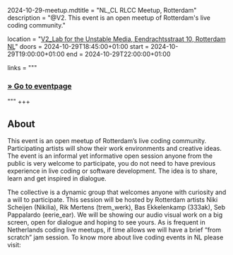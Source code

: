 2024-10-29-meetup.mdtitle       = "NL_CL RLCC Meetup, Rotterdam"
description = "@V2. This event is an open meetup of Rotterdam's live coding community."

location    = "[V2_Lab for the Unstable Media, Eendrachtsstraat 10, Rotterdam NL](https://www.openstreetmap.org/node/6766334767)"
doors       = 2024-10-29T18:45:00+01:00
start       = 2024-10-29T19:00:00+01:00
end         = 2024-10-29T22:00:00+01:00

links = """
  ### [» Go to eventpage ](https://v2.nl/events/rotterdam-live-coders-community-meetup-4)
"""
+++

## About

This event is an open meetup of Rotterdam’s live coding community. Participating artists will show their work environments and creative ideas. The event is an informal yet informative open session anyone from the public is very welcome to participate, you do not need to have previous experience in live coding or software development. The idea is to share, learn and get inspired in dialogue.

The collective is a dynamic group that welcomes anyone with curiosity and a will to participate. This session will be hosted by Rotterdam artists Niki Scheijen (Nikilia), Rik Mertens (trem_werk), Bas Ekkelenkamp (333ak), Seb Pappalardo (eerie_ear). We will be showing our audio visual work on a big screen, open for dialogue and hoping to see yours. As is frequent in Netherlands coding live meetups, if time allows we will have a brief “from scratch” jam session. To know more about live coding events in NL please visit:
